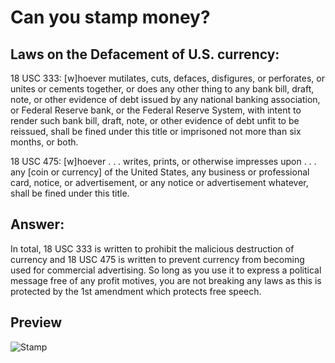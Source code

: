 # Can you stamp money?

## Laws on the Defacement of U.S. currency: 

18 USC 333: [w]hoever mutilates, cuts, defaces, disfigures, or perforates, or unites or cements together, or does any other thing to any bank bill, draft, note, or other evidence of debt issued by any national banking association, or Federal Reserve bank, or the Federal Reserve System, with intent to render such bank bill, draft, note, or other evidence of debt unfit to be reissued, shall be fined under this title or imprisoned not more than six months, or both.

18 USC 475: [w]hoever . . . writes, prints, or otherwise impresses upon . . . any [coin or currency] of the United States, any business or professional card, notice, or advertisement, or any notice or advertisement whatever, shall be fined under this title.

## Answer: 

In total, 18 USC 333 is written to prohibit the malicious destruction of currency and 18 USC 475 is written to prevent currency from becoming used for commercial advertising. So long as you use it to express a political message free of any profit motives, you are not breaking any laws as this is protected by the 1st amendment which protects free speech.

## Preview
![Stamp](https://github.com/masari-project/Masari-Marketing/blob/master/Stamps/Masari_Stamp_Black_Outline_Transparent.png)
&nbsp;
